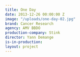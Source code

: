 ```yaml
---
title: One Day
date: 2013-12-26 00:00:00 Z
image: "/uploads/one-day-02.jpg"
brand: Cancer Research
agency: AMV BBDO
production-company: Stink
director: Yann Demange
is-in-production: 
layout: project
---
```


